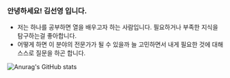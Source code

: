 ### 안녕하세요! 김선영 입니다.

- 저는 하나를 공부하면 열을 배우고자 하는 사람입니다. 필요하거나 부족한 지식을 탐구하는걸 좋아합니다.
- 어떻게 하면 이 분야의 전문가가 될 수 있을까 늘 고민하면서 내게 필요한 것에 대해 스스로 질문을 하곤 합니다.


![Anurag's GitHub stats](https://github-readme-stats.vercel.app/api?username=sunbang123&show_icons=true&theme=radical)
